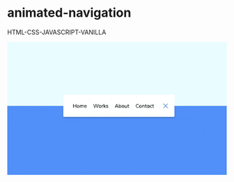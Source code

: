 # animated-navigation
HTML-CSS-JAVASCRIPT-VANILLA

![Screen Capture](https://github.com/kevinbdx35/animated-navigation/blob/main/screen-capture-gif.gif?raw=true)
